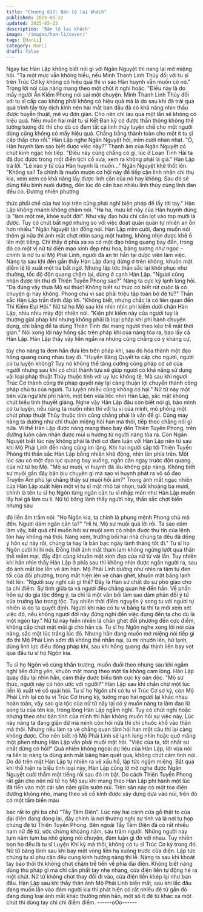 ```yaml
---
title: "Chương 617: Bán lộ lai khách"
published: 2025-05-22
updated: 2025-05-22
description: 'Bán lộ lai khách'
image: '/images/han-li/cover/'
tags: [HanLi]
category: HanLi
draft: false
---
```


Ngay lúc Hàn Lập không biết nói gì với Ngân Nguyệt thì nang lại
mở miệng hỏi.
"Ta một mực vẫn không hiểu, nếu Minh Thanh Linh Thủy đối với
tu sĩ trên Trúc Cơ kỳ không có hiệu quả thì vì sao Hàn huynh vẫn
muốn có nó." Trong lời nói của nàng mang theo một chút ít nghi
hoặc.
"Điều này là do mấy người Ẩn Kiếm Phong nói sai một chuyện.
Minh Thanh Linh Thủy đối với tu sĩ cấp cao không phải không có
hiệu quả mà là do sau khi đã trải qua quá trình tẩy tủy dịch kinh
nên hai mắt ban đầu đã có khả năng nhìn thấu được huyễn thuật,
mê vụ đơn giản. Cho nên chỉ lau qua một lần sẽ không có hiệu
quả. Nếu muốn hai mắt tu sĩ Kết Đan kỳ có được thần thông
không thể tưởng tượng đó thì cho dù có đem tất cả linh thủy luyện
chế cho một người dùng cũng không có mấy hiệu quả. Chẳng
bằng thành toàn cho một ít tu sĩ cấp thấp cho rồi." Hàn Lập nghe
Ngân Nguyệt hỏi, mỉm cười nhàn nhạt.
"Ồ, Hàn huynh làm sao biết được việc này?" Thanh âm của Ngân
Nguyệt có chút kinh ngạc hỏi tiếp.
"Điều này cũng chẳng có gì, lúc ở Loạn Tinh Hải ta đã đọc được
trong một điển tịch cổ xưa, xem ra không phải là giả." Hàn Lập trả
lời.
"Lẽ nào ý tứ của Hàn huynh là muốn…" Ngân Nguyệt khẽ thốt
lên.
"Không sai! Ta chính là muốn mượn cơ hội này để tiếp cận linh
nhãn chi thụ kia, xem xem có khả năng lấy được linh căn của nó
hay không. Sau đó sẽ dùng tiểu bình nuôi dưỡng, đến lúc đó cần
bao nhiêu linh thủy cùng linh đan đều có. Đương nhiên phương

thức phối chế của hai loại trên cũng phải nghĩ biện pháp để lấy tới
tay." Hàn Lập không nhanh không chậm nói.
"Ha ha, mưu kế này của Hàn huynh đúng là "làm một mẻ, khỏe
suốt đời". Như vậy đạo hữu chỉ cần lọt vào top mười là được. Tuy
có chút bất ngờ nhưng so với việc đoạt quán quân tự nhiên an ổn
hơn nhiều." Ngân Nguyệt tán đồng nói.
Hàn Lập mỉm cười, đang muốn nói thêm gì nữa thì ánh mắt chợt
nhìn sang một hướng, không nhịn được khẽ ồ lên một tiếng.
Chỉ thấy ở phía xa xa có một đạo hồng quang bay đến, trong đó
có một vị nữ tử diện mạo xinh đẹp như hoa, băng sương như
ngọc – chính là nữ tu sĩ Mộ Phái Linh, người đã an trí hắn tại
dược viên làm việc.
Nàng ta sau khi đến gần thấy Hàn Lập đang dừng ở trên không,
khuôn mặt diễm lệ lộ xuất một tia bất ngờ.
Nhưng lập tức thần sắc lại khôi phục như thường, tốc độ độn
quang chậm lại, dừng ở cạnh Hàn Lập.
"Ngươi cũng nhận được tín thư đi Thiên Tuyền Phong sao?" Nàng
ta cực kỳ lạnh lùng hỏi.
"Dạ đúng vậy thưa Mộ sư thúc! Không biết sư thúc có biết rút
cuộc là có chuyện gì hay không. Phong chủ vì sao phải triệu tập
toàn bộ đệ tử?" Thần sắc Hàn Lập trấn định đáp lời.
"Không biết, nhưng chắc là có liên quan đến Thí Kiếm Đại Hội."
Nữ tử họ Mộ sau khi nhìn nhìn phi kiếm dưới chân Hàn Lập, nhíu
nhíu mày đột nhiên nói.
"Kiện phi kiếm này của ngươi tuy là thượng giai pháp khí nhưng
không phải là loại pháp khí phi hành chuyên dụng, chi bằng để ta
dùng Thiên Tinh đai mang ngươi theo kẻo trễ mất thời gian." Nói
xong lời này hồng sắc trên pháp khí của nàng tỏa ra, bao lấy cả
Hàn Lập.
Hàn Lập thấy vậy liền ngẩn ra nhưng cũng chẳng có ý kháng cự,

tùy cho nàng ta đem hắn đưa lên trên pháp khí, sau đó hóa thành
một đạo hồng quang cùng nhau bay đi.
"Huyền Băng Quyết ta cấp cho ngươi, ngươi có tu luyện không?
Tuy nó không thể tăng cường công pháp cơ sở của người nhưng
sau khi có chút thành tựu sẽ giúp ngươi có khả năng sử dụng vài
loại pháp thuật Thủy thuộc tính với uy lực không tệ. Mà sau khi
ngươi Trúc Cơ thành công thì pháp quyết này lại càng thuận lợi
chuyển thành công pháp chủ tu của ngươi. Tu luyện nhiều cũng
không có hại." Nữ tử này một bên vừa ngự khí phi hành, một bên
vừa liếc nhìn Hàn Lập, sắc mặt không chút biểu tình thuyết giảng.
Nghe vậy Hàn Lập đâu còn biết nói gì, bảo mình có tu luyện, nếu
nàng ta muốn nhìn thì với tu vi của mình, mô phỏng một chút
pháp thuật Thủy thuộc tính cũng chẳng phải là vấn đề gì.
Cũng may nàng ta dường như chỉ thuận miệng hỏi han mà thôi,
tiếp theo chẳng nói gì nữa.
Vì thế Hàn Lập được nàng mang theo bay đến Thiên Tuyền
Phong, trên đường luôn cảm nhận được mùi u hương từ người
nàng tỏa ra.
Còn Ngân Nguyệt biết lúc này không phải là thời cơ đàm luận với
Hàn Lập nên từ sau khi Mộ Phái Linh đến nàng cũng im lặng.
Khi hai người sắp tới Thiên Tuyền Phòng thì thần sắc Hàn Lập
bỗng nhiên khẽ động, nhìn lên phía trên.
Một lúc sau có một đạo lục quang bay xuống, ngăn cản ngay
trước độn quang của nữ tử họ Mộ.
"Mộ sư muội, vi huynh đã lâu không gặp nàng. Không biết sư
muội gần đây bận bịu chuyện gì mà sao vi huynh phát ra vô số
đạo Truyền Âm phù lại chẳng thấy sư muội hồi âm?" Trong ánh
mắt ngạc nhiên của Hàn Lập xuất hiện một vị tu sĩ mặt nhỏ tai
nhọn, tuổi khoảng ba mươi, chính là tên tu sĩ họ Ngôn từng ngăn
cản tu sĩ nhập môn như Hàn Lập muốn lấy hai gã làm cu li.
Nữ tử băng lãnh thấy người này, thần sắc chợt biến nhưng sau

đó liền âm trầm nói:
"Họ Ngôn kia, ta chính là phụng mệnh Phong chủ mà đến. Ngươi
dám ngăn cản ta?"
"Hì hì, Mộ sư muội quá lời rồi. Ta sao dám làm vậy, bất quá chỉ
muốn hỏi sư muội xem có nhận đuợc thư tín của lệnh tôn hay
không mà thôi. Nàng xem, trưởng bối hai nhà chúng ta đều đã
đồng ý hôn sự này rồi, chúng ta hay là bàn bạc ngày lành tháng
tốt đi." Tu sĩ họ Ngôn cười hì hì nói.
Đồng thời ánh mắt tham lam không ngừng lướt qua thân thể mềm
mại, đầy đặn cùng khuôn mặt xinh đẹp của nữ tử vài lần.
Tuy nhiên khi hắn nhìn thấy Hàn Lập ở phía sau thì không nhịn
được ngẩn người ra, sau đó ánh mắt lóe lên vẻ âm hàn.
Mộ Phái Linh dường như nhìn ra tâm tư đen tối của đối phương,
trong mắt hiện lên vẻ chán ghét, khuôn mặt băng lạnh hét lên:
"Ngươi suy nghĩ cái gì thế? Đây là Hàn sư chất do sư phó giao
cho ta chỉ điểm. Sự tình giữa ta và ngươi đều chẳng quan hệ đến
hắn. Về phần hôn sự do gia tộc đồng ý, ta chỉ là một vãn bối làm
sao dám phản đối ý tứ của trưởng lão trong tộc. Tuy nhiên thời
điểm nguyện ý song tu với ngươi tự nhiên là do ta quyết định.
Ngươi khi nào có tu vi bằng ta thì ta mới xem xét việc đó, nếu
không ngươi đời này đừng nghĩ đến việc đụng đến ta cho dù là
một ngón tay."
Nữ tử này hiển nhiên là chán ghét đối phương đến cực điểm,
không cấp chút mặt mũi gì cho hắn cả.
Tu sĩ họ Ngôn nghe xong lời nói của nàng, sắc mặt lúc trắng lúc
đỏ.
Nhưng hắn đang muốn mở miệng nói tiếp gì đó thì Mộ Phái Linh
sớm đã không thể nhẫn nại, tú mi nhướn lên, hừ lạnh, dùng linh
lực điều động pháp khí, sau khi hồng quang đại thịnh liền bay vọt
qua đầu tu sĩ họ Ngôn kia.

Tu sĩ họ Ngôn vô cùng khẩn trương, muốn đuổi theo nhưng sau
khi ngẫm nghĩ liền đứng yên, khuôn mặt mang theo một tia không
cam lòng.
Hàn Lập quay đầu lại nhìn hắn, cảm thấy được biểu tình cực kỳ
oán độc.
"Mộ sư thúc, người này có hôn ước với người?" Hàn Lập sau khi
chần chừ một lúc liền lộ xuất vẻ cổ quái hỏi.
Tu sĩ họ Ngôn chỉ có tu vi Trúc Cơ sơ kỳ, còn Mộ Phái Linh lại có
tu vi Trúc Cơ trung kỳ, tướng mạo hai người lại khác nhau hoàn
toàn, vậy sao gia tộc của nữ tử này lại có ý muốn nàng ta làm đạo
lữ song tu của tên kia, trong lòng Hàn Lập ngẫm nghĩ.
Tuy có chút nghi hoặc nhưng theo như bản tính của mình thì hắn
không muốn hỏi sự việc này. Lúc này nàng ta đang giận dữ mà
mình còn hỏi nữa thì chỉ chuốc khổ vào thân mà thôi. Nhưng nếu
làm ra vẻ chẳng quan tâm hỏi han một câu thì lại càng không
được.
Cho nên biết rõ Mộ Phái Linh sẽ lạnh lùng nhìn hoặc quở mắng
một phen nhưng Hàn Lập vẫn phải muối mặt hỏi.
"Việc của ta, tốt nhất sư chất đừng có hỏi!" Quả nhiên không
ngoài dự liệu của Hàn Lập, lời vừa nói ra liền bị nàng ta dùng ánh
mắt băng hàn quét qua, không chút cảm tình nói.
Do đó trên mặt Hàn Lập tự nhiên ra vẻ xấu hổ, lập tức ngậm
miệng.
Bất quá khi thể hiện ra biểu tình loại này, Hàn Lập cũng lờ mờ
nghe được Ngân Nguyệt cười thầm một tiếng rồi sau đó im bặt.
Do cách Thiên Tuyền Phong rất gần cho nên nữ tử họ Mộ sau khi
mang theo Hàn Lập phi hành một lúc đã tiến vào một cái sân nằm
giữa sườn núi.
Trên sân này có một tòa điện đường không nhỏ, mang theo vẻ cổ
kính được xây dựng dựa vào núi, trên đó có một tấm biển màu

bạc rất to ghi ba chữ "Tẩy Tâm Điện".
Lúc này hai cánh cửa gỗ thật to của đại điện đang đóng lại, đây
chính là nơi thương nghị sự tình và là nơi tụ họp chúng đệ tử
Thiên Tuyền Phong.
Bên ngoài Tẩy Tâm Điện đã có rất nhiều nam nữ đệ tử, ước
chừng khoảng năm, sáu trăm người. Những người này tụm năm
tụm ba nhỏ giọng nói chuyện, đàm luận gì đó với nhau.
Tuy nhiên bọn họ đều là tu sĩ Luyện Khí kỳ mà thôi, không có tu sĩ
Trúc Cơ kỳ trong đó.
Nữ tử băng lãnh sau khi bay một vòng liền hạ xuống trước cửa
điện.
Lập tức chúng tu sĩ phụ cận đều cung kính hướng nàng thi lễ.
Nàng ta sau khi khoát tay bảo thôi thì không chút chậm trễ tiến về
phía đại điện.
Không biết nàng dùng thủ pháp gì mà chỉ cần phất tay nhẹ nhàng,
cửa điện liền tự động hé ra một chút.
Nữ tử không chút thay đổi đi vào, cửa điện liền khép lại như ban
đầu.
Hàn Lập sau khi thấy thân ảnh Mộ Phái Linh biến mất, sau khi lắc
đầu đang muốn lẫn vào đám người kia thì phát hiện có rất nhiều
đệ tử gần đó đang dùng loại ánh mắt khác thường nhìn hắn, một
số ít đệ tử khác xa một chút thì dùng tay chỉ chỉ điểm điểm.
------oOo------
